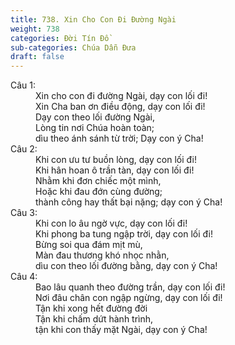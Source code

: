 ```yaml
---
title: 738. Xin Cho Con Đi Đường Ngài
weight: 738
categories: Đời Tín Đồ
sub-categories: Chúa Dẫn Đưa
draft: false
---
```

<dl><dt>Câu 1:</dt><dd data-verse="1"> Xin cho con đi đường Ngài, dạy con lối đi! <br/>Xin Cha ban ơn điều động, dạy con lối đi! <br/>Dạy con theo lối đường Ngài, <br/>Lòng tin nơi Chúa hoàn toàn; <br/>dìu theo ánh sánh từ trời; Dạy con ý Cha! </dd><dt>Câu 2:</dt><dd data-verse="2">Khi con ưu tư buồn lòng, dạy con lối đi! <br/>Khi hân hoan ô trần tàn, dạy con lối đi! <br/>Nhằm khi đơn chiếc một mình, <br/>Hoặc khi đau đớn cùng đường; <br/>thành công hay thất bại nặng; dạy con ý Cha! </dd><dt>Câu 3:</dt><dd data-verse="3">Khi con lo âu ngờ vực, dạy con lối đi! <br/>Khi phong ba tung ngập trời, dạy con lối đi! <br/>Bừng soi qua đám mịt mù, <br/>Màn đau thương khó nhọc nhằn, <br/>dìu con theo lối đường bằng, dạy con ý Cha! </dd><dt>Câu 4:</dt><dd data-verse="4">Bao lâu quanh theo đường trần, dạy con lối đi! <br/>Nơi đâu chân con ngập ngừng, dạy con lối đi! <br/>Tận khi xong hết đường đời <br/>Tận khi chấm dứt hành trình, <br/>tận khi con thấy mặt Ngài, dạy con ý Cha! </dd></dl>